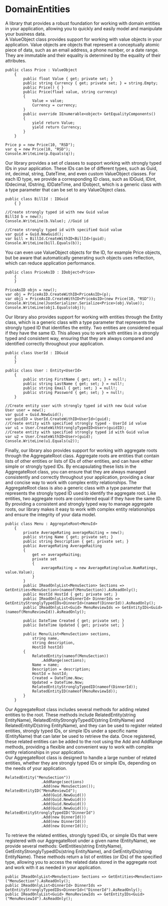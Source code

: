 # DomainEntities
A library that provides a robust foundation for working with domain entities in your application, allowing you to quickly and easily model and manipulate your business data.<br/>
A ValueObject class provides support for working with value objects in your application. 
Value objects are objects that represent a conceptually atomic piece of data, such as an email address, a phone number, or a date range. 
They are immutable and their equality is determined by the equality of their attributes. <br/>
```
public class Price : ValueObject
    {
        public float Value { get; private set; }
        public string Currency { get; private set; } = string.Empty;
        public Price() { }
        public Price(float value, string currency)
        {
            Value = value;
            Currency = currency;
        }
        public override IEnumerable<object> GetEqualityComponents()
        {
            yield return Value;
            yield return Currency;
        }
    }
```
```
Price p = new Price(10, "RSD");
var q = new Price(10, "RSD");
Console.WriteLine(p.Equals(q));
```
Our library provides a set of classes to support working with strongly typed IDs in your application. 
These IDs can be of different types, such as Guid, int, decimal, string, DateTime, and even custom ValueObject classes. 
For each ID type, we provide a corresponding ID class, such as IDGuid, IDint, IDdecimal, IDstring, IDDateTime, and IDobject, which is a generic class with a type parameter that can be set to any ValueObject class.<br/>
```
public class BillId : IDGuid
    { }
```
```
//Create strongly typed id with new Guid value
BillId b = new();
Console.WriteLine(b.Value); //Guid id

//Create strongly typed id with specified Guid value
var guid = Guid.NewGuid();
var bill = BillId.CreateWithID<BillId>(guid);
Console.WriteLine(bill.Equals(b));
```
You can even use ValueObject objects for the ID, for example Price objects, but be aware that automatically generating such objects uses reflection, which can reduce application performance.<br/>
```
public class PriceAsID : IDobject<Price>
    {
    }
```
```
PriceAsID objn = new();
var obj = PriceAsID.CreateWithID<PriceAsID>(p);
var obj1 = PriceAsID.CreateWithID<PriceAsID>(new Price(10, "RSD"));
Console.WriteLine(JsonSerializer.Serialize<Price>(obj.Value));
Console.WriteLine(obj1.Equals(obj));
```
Our library also provides support for working with entities through the Entity class, which is a generic class with a type parameter that represents the strongly typed ID that identifies the entity. 
Two entities are considered equal if they have the same ID. This allows you to work with entities in a strongly typed and consistent way, ensuring that they are always compared and identified correctly throughout your application.<br/>
```
public class UserId : IDGuid
    {
    }
```
```
public class User : Entity<UserId>
    {
        public string FirstName { get; set; } = null!;
        public string LastName { get; set; } = null!;
        public string Email { get; set; } = null!;
        public string Password { get; set; } = null!;
    }
```
```
//Create entity user with strongly typed id with new Guid value
User user = new();
var guid = Guid.NewGuid();
var guidID = UserId.CreateWithID<UserId>(guid);
//Create entity with specified strongly typed - UserId id value 
var u1 = User.CreateWithStronglyTypedID<User>(guidID);
//Create entity with specified strongly typed id with Guid value 
var u2 = User.CreateWithID<User>(guid);
Console.WriteLine(u1.Equals(u2));
```
Finally, our library also provides support for working with aggregate roots through the AggregateRoot class. 
Aggregate roots are entities that contain lists of other entities or lists of IDs of other entities, and can have either simple or strongly typed IDs. 
By encapsulating these lists in the AggregateRoot class, you can ensure that they are always managed consistently and correctly throughout your application, providing a clear and concise way to work with complex entity relationships.
The AggregateRoot class is also a generic class with a type parameter that represents the strongly typed ID used to identify the aggregate root. Like entities, two aggregate roots are considered equal if they have the same ID. 
By providing a consistent and strongly typed way to manage aggregate roots, our library makes it easy to work with complex entity relationships and ensure the integrity of your data model.<br/>
```
public class Menu : AggregateRoot<MenuId>
    {
        private AverageRating averageRaiting = new();
        public string Name { get; private set; }
        public string Description { get; private set; }
        public AverageRating AverageRaiting
        {
            get => averageRaiting;
            private set
            {
                averageRaiting = new AverageRating(value.NumRatings, value.Value);
            }
        }
        public IReadOnlyList<MenuSection> Sections => GetEntities<MenuSection>(nameof(MenuSection)).AsReadOnly();
        public HostId HostId { get; private set; }
        public IReadOnlyList<DinnerId> DinnerIds => GetEntityStronglyTypedIDs<DinnerId>(nameof(DinnerId)).AsReadOnly();
        public IReadOnlyList<Guid> MenuReviewIds => GetEntityIDs<Guid>(nameof(MenuReviewId)).AsReadOnly();

        public DateTime Created { get; private set; }
        public DateTime Updated { get; private set; }

        public Menu(List<MenuSection> sections,
            string name,
            string description,
            HostId hostId)
        {
            RelatedEntity(nameof(MenuSection))
                .AddRange(sections);
            Name = name;
            Description = description;
            HostId = hostId;
            Created = DateTime.Now;
            Updated = DateTime.Now;
            RelatedEntityStronglyTypedID(nameof(DinnerId));
            RelatedEntityID(nameof(MenuReviewId));
        }
    }
```
Our AggregateRoot class includes several methods for adding related entities to the root. 
These methods include RelatedEntity(string EntityName), RelatedEntityStronglyTypedID(string EntityName) and RelatedEntityID(string EntityName), and they can be used to register related entities, strongly typed IDs, or simple IDs under a specific name (EntityName) that can later be used to retrieve the data. Once registered, these related entities can be added to the root using the Add and AddRange methods, providing a flexible and convenient way to work with complex entity relationships in your application.<br/>
Our AggregateRoot class is designed to handle a large number of related entities, whether they are strongly typed IDs or simple IDs, depending on the needs of your application.<br/>
```
RelatedEntity("MenuSection"))
                .AddRange(sections)
                .Add(new MenuSection());
RelatedEntityID("MenuReviewId");
                .Add(Guid.NewGuid())
                .Add(Guid.NewGuid())
                .Add(Guid.NewGuid())
                .Add(Guid.NewGuid());
RelatedEntityStronglyTypedID("DinnerId")
                .Add(new DinnerId())
                .Add(new DinnerId())
                .Add(new DinnerId());
```
To retrieve the related entities, strongly typed IDs, or simple IDs that were registered with our AggregateRoot under a given name (EntityName), we provide several methods: GetEntities<Tentity>(string EntityName), GetEntityStronglyTypedIDs<TstronglytypedID>(string EntityName), and GetEntityIDs<Tid>(string EntityName). These methods return a list of entities (or IDs) of the specified type, allowing you to access the related data stored in the aggregate root and work with it as needed in your application.<br/>
```
public IReadOnlyList<MenuSection> Sections => GetEntities<MenuSection>("MenuSection").AsReadOnly();
public IReadOnlyList<DinnerId> DinnerIds => GetEntityStronglyTypedIDs<DinnerId>("DinnerId").AsReadOnly();
public IReadOnlyList<Guid> MenuReviewIds => GetEntityIDs<Guid>("MenuReviewId").AsReadOnly();
```
